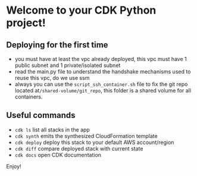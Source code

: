 
# Welcome to your CDK Python project!

## Deploying for the first time
 * you must have at least the vpc already deployed, this vpc must have 1 public subnet and 1 private/isolated subnet
 * read the main.py file to understand the handshake mechanisms used to reuse this vpc, do we use ssm
 * always you can use the `script_ssh_container.sh` file to fix the git repo located at`/shared-volume/git_repo`, this folder is a shared volume for all containers.

## Useful commands

 * `cdk ls`          list all stacks in the app
 * `cdk synth`       emits the synthesized CloudFormation template
 * `cdk deploy`      deploy this stack to your default AWS account/region
 * `cdk diff`        compare deployed stack with current state
 * `cdk docs`        open CDK documentation

Enjoy!
